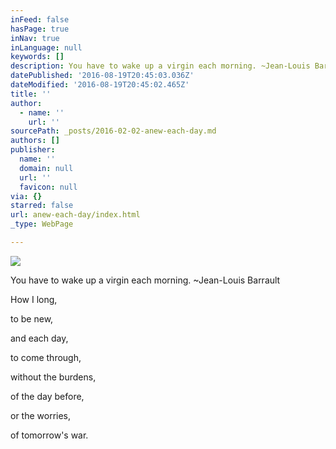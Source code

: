 ```yaml
---
inFeed: false
hasPage: true
inNav: true
inLanguage: null
keywords: []
description: You have to wake up a virgin each morning. ~Jean-Louis Barrault
datePublished: '2016-08-19T20:45:03.036Z'
dateModified: '2016-08-19T20:45:02.465Z'
title: ''
author:
  - name: ''
    url: ''
sourcePath: _posts/2016-02-02-anew-each-day.md
authors: []
publisher:
  name: ''
  domain: null
  url: ''
  favicon: null
via: {}
starred: false
url: anew-each-day/index.html
_type: WebPage

---
```

![](https://the-grid-user-content.s3-us-west-2.amazonaws.com/e1a0d043-dfe7-4296-a890-26d111602278.jpg)

You have to wake up a virgin each morning. ~Jean-Louis Barrault

How I long, 

to be new,

and each day,

to come through,

without the burdens,

of the day before,

or the worries,

of tomorrow's war.